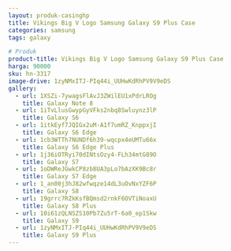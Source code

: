 ```yaml
---
layout: produk-casinghp
title: Vikings Big V Logo Samsung Galaxy S9 Plus Case
categories: samsung
tags: galaxy

# Produk
product-title: Vikings Big V Logo Samsung Galaxy S9 Plus Case
harga: 90000
sku: hn-3317
image-drive: 1zyNMxITJ-PIq44i_UUHwKdRhPV9V9eDS
gallery:
  - url: 1XSZi-7ywagsFlAvJ3ZWilEU1xPdrLROg
    title: Galaxy Note 8
  - url: 1iTvLlusGwypGyVFks2nbq8Swluynz3lP
    title: Galaxy S6
  - url: 1itkEyf7JQIGx2uM-A1f7umRZ_KnppxjI
    title: Galaxy S6 Edge
  - url: 1cb3WTTh7NUNDf6h39-wqcpx4eUMTu66x
    title: Galaxy S6 Edge Plus
  - url: 1j36iOTRyi70dINtsOzy4-FLh34mtG89O
    title: Galaxy S7
  - url: 1oDWReJGwkCP8zb8UA3pLo7bAzXK9Bc8r
    title: Galaxy S7 Edge
  - url: 1_an00j3hJ82wfwqze14dL3uOvNxYZF6P
    title: Galaxy S8
  - url: 19grrc7RZkKsfBQmsd2rnkF6OVTiNoaxU
    title: Galaxy S8 Plus
  - url: 10i61zQLNSZS10Pb7Zu5rT-6a0_ep1Skw
    title: Galaxy S9
  - url: 1zyNMxITJ-PIq44i_UUHwKdRhPV9V9eDS
    title: Galaxy S9 Plus
---
```


